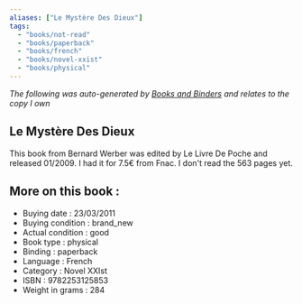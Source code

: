 ```yaml
---
aliases: ["Le Mystère Des Dieux"] 
tags: 
  - "books/not-read" 
  - "books/paperback" 
  - "books/french"
  - "books/novel-xxist"
  - "books/physical"
---
```


_The following was auto-generated by [Books and Binders](Books%20and%20Binders.md) and relates to the copy I own_
## Le Mystère Des Dieux
This book from Bernard Werber was edited by Le Livre De Poche and released 01/2009. I had it for 7.5€ from Fnac. I don't read the 563 pages yet.

## More on this book :
- Buying date : 23/03/2011
- Buying condition : brand_new
- Actual condition : good
- Book type : physical
- Binding : paperback
- Language : French
- Category : Novel XXIst
- ISBN : 9782253125853
- Weight in grams : 284
